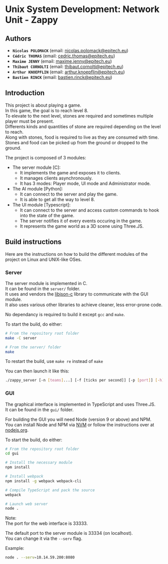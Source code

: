 # Unix System Development: Network Unit - Zappy

## Authors

- **`Nicolas POLOMACK`** (email: nicolas.polomack@epitech.eu)
- **`Cédric THOMAS`** (email: cedric.thomas@epitech.eu)
- **`Maxime JENNY`** (email: maxime.jenny@epitech.eu)
- **`Thibaut CORNOLTI`** (email: thibaut.cornolti@epitech.eu)
- **`Arthur KNOEPFLIN`** (email: arthur.knoepflin@epitech.eu)
- **`Bastien RINCK`** (email: bastien.rinck@epitech.eu)

## Introduction

This project is about playing a game.  
In this game, the goal is to reach level 8.  
To elevate to the next level, stones are required and sometimes multiple player must be present.  
Differents kinds and quantities of stone are required depending on the level to reach.  
Along with stones, food is required to live as they are consumed with time.  
Stones and food can be picked up from the ground or dropped to the ground.  

The project is composed of 3 modules:
- The server module [C]:
    - It implements the game and exposes it to clients.
    - It manages clients asynchronously.
    - It has 3 modes: Player mode, UI mode and Administrator mode.
- The AI module [Python]:
    - It can connect to the server and play the game.
    - It is able to get all the way to level 8.
- The UI module [Typescript]:
    - It can connect to the server and access custom commands to hook into the state of the game.
    - The server notifies it of every events occuring in the game.
    - It represents the game world as a 3D scene using Three.JS.

## Build instructions

Here are the instructions on how to build the different modules of the project on Linux and UNIX-like OSes.  

### Server

The server module is implemented in C.  
It can be found in the `server/` folder.  
It uses and vendors the [libjson-c](https://github.com/Hirevo/libjson-c) library to communicate with the GUI module.  
It also uses various other libraries to achieve cleaner, less error-prone code.  

No dependancy is required to build it except `gcc` and `make`.  

To start the build, do either:
```bash
# From the repository root folder
make -C server

# From the server/ folder
make
```

To restart the build, use `make re` instead of `make`

You can then launch it like this:
```bash
./zappy_server [-n [teams]...] [-f [ticks per second]] [-p [port]] [-h]
```

### GUI

The graphical interface is implemented in TypeScript and uses Three.JS.  
It can be found in the `gui/` folder.  

For building the GUI you will need Node (version 9 or above) and NPM.  
You can install Node and NPM via [NVM](http://nvm.sh) or follow the instructions over at [nodejs.org](https://nodejs.org/en/download/current/).  

To start the build, do either:
```bash
# From the repository root folder
cd gui

# Install the necessary module
npm install

# Install webpack
npm install -g webpack webpack-cli

# Compile TypeScript and pack the source
webpack

# Launch web server
node .
```

Note:  
The port for the web interface is 33333.

The default port to the server module is 33334 (on localhost).  
You can change it via the `--serv` flag.

Example:
```bash
node . --serv=10.14.59.200:8080
```
